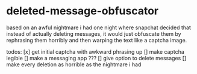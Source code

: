 # deleted-message-obfuscator
based on an awful nightmare i had one night where snapchat decided that instead of actually deleting messages, it would just obfuscate them by rephrasing them horribly and then warping the text like a captcha image.

todos:
[x] get initial captcha with awkward phrasing up
[] make captcha legible
[] make a messaging app ???
[] give option to delete messages
[] make every deletion as horrible as the nightmare i had
